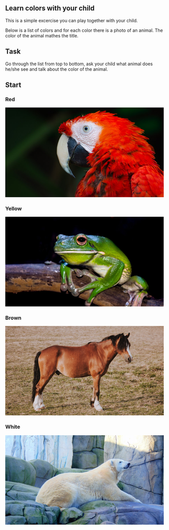## Learn colors with your child

This is a simple excercise you can play together with your child.

Below is a list of colors and for each color there is a photo of an animal. The color of the animal mathes the title.

## Task
Go through the list from top to bottom, ask your child what animal does he/she see and talk about the color of the animal.


## Start

### Red
![Red parrot](red_parrot.jpg)

### Yellow
![Green frog](green_frog.jpg)

### Brown
![Brown horse](brown_horse.jpg)

### White
![White bear](white_bear.jpg)
